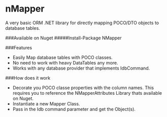 # nMapper
A very basic ORM .NET library for directly mapping POCO/DTO objects to database tables.

###Available on Nuget
#####Install-Package NMapper

###Features
- Easily Map database tables with POCO classes.
- No need to work with heavy DataTables any more.
- Works with any database provider that implements IdbCommand.
 


###How does it work

- Decorate you POCO classe properties with the column names. This requires you to reference the NMapperAttributes Library thats available on Nuget.
- Instantiate a new Mapper Class.
- Pass in the Idb command parameter and get the Object(s).


